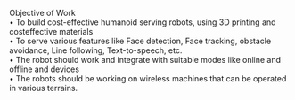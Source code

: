 Objective of Work  
• To build cost-effective humanoid serving robots, using 3D printing and 
costeffective materials  
• To serve various features like Face detection, Face tracking, obstacle avoidance, 
Line following, Text-to-speech, etc.  
• The robot should work and integrate with suitable modes like online and offline and 
devices  
• The robots should be working on wireless machines that can be operated in various 
terrains. 
